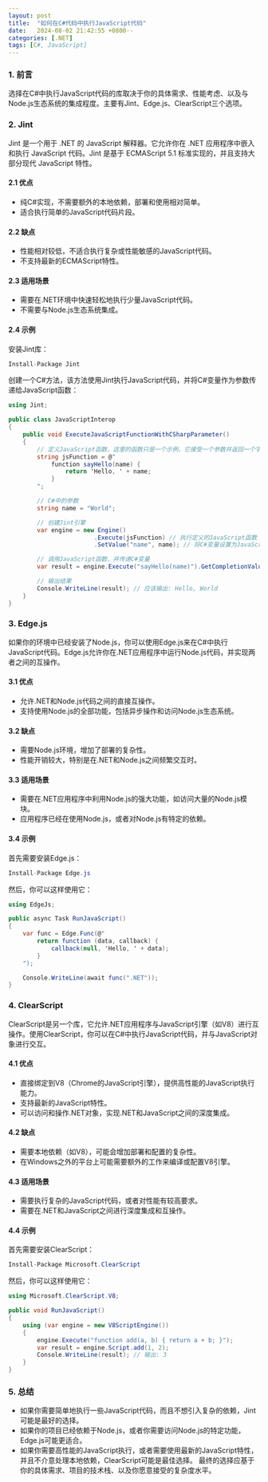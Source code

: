 ```yaml
---
layout: post
title:  "如何在C#代码中执行JavaScript代码"
date:   2024-08-02 21:42:55 +0800--
categories: [.NET]
tags: [C#, JavaScript]  
---
```


### 1. 前言

选择在C#中执行JavaScript代码的库取决于你的具体需求、性能考虑、以及与Node.js生态系统的集成程度。主要有Jint、Edge.js、ClearScript三个选项。

### 2. Jint

Jint 是一个用于 .NET 的 JavaScript 解释器。它允许你在 .NET 应用程序中嵌入和执行 JavaScript 代码。Jint 是基于 ECMAScript 5.1 标准实现的，并且支持大部分现代 JavaScript 特性。

#### 2.1 优点

- 纯C#实现，不需要额外的本地依赖，部署和使用相对简单。
- 适合执行简单的JavaScript代码片段。

#### 2.2 缺点

- 性能相对较低，不适合执行复杂或性能敏感的JavaScript代码。
- 不支持最新的ECMAScript特性。

#### 2.3 适用场景

- 需要在.NET环境中快速轻松地执行少量JavaScript代码。
- 不需要与Node.js生态系统集成。

#### 2.4 示例

安装Jint库：

``` C#
Install-Package Jint
```

创建一个C#方法，该方法使用Jint执行JavaScript代码，并将C#变量作为参数传递给JavaScript函数：

```C#
using Jint;

public class JavaScriptInterop
{
    public void ExecuteJavaScriptFunctionWithCSharpParameter()
    {
        // 定义JavaScript函数，这里的函数只是一个示例，它接受一个参数并返回一个字符串
        string jsFunction = @"
            function sayHello(name) {
                return 'Hello, ' + name;
            }
        ";

        // C#中的参数
        string name = "World";

        // 创建Jint引擎
        var engine = new Engine()
                        .Execute(jsFunction) // 执行定义的JavaScript函数
                        .SetValue("name", name); // 将C#变量设置为JavaScript环境中的变量

        // 调用JavaScript函数，并传递C#变量
        var result = engine.Execute("sayHello(name)").GetCompletionValue().AsString();

        // 输出结果
        Console.WriteLine(result); // 应该输出: Hello, World
    }
}
```

### 3. Edge.js

如果你的环境中已经安装了Node.js，你可以使用Edge.js来在C#中执行JavaScript代码。Edge.js允许你在.NET应用程序中运行Node.js代码，并实现两者之间的互操作。

#### 3.1 优点

- 允许.NET和Node.js代码之间的直接互操作。
- 支持使用Node.js的全部功能，包括异步操作和访问Node.js生态系统。

#### 3.2 缺点

- 需要Node.js环境，增加了部署的复杂性。
- 性能开销较大，特别是在.NET和Node.js之间频繁交互时。

#### 3.3 适用场景

- 需要在.NET应用程序中利用Node.js的强大功能，如访问大量的Node.js模块。
- 应用程序已经在使用Node.js，或者对Node.js有特定的依赖。

#### 3.4 示例

首先需要安装Edge.js：

```C#
Install-Package Edge.js
```

然后，你可以这样使用它：

```C#
using EdgeJs;

public async Task RunJavaScript()
{
    var func = Edge.Func(@"
        return function (data, callback) {
            callback(null, 'Hello, ' + data);
        }
    ");

    Console.WriteLine(await func(".NET"));
}
```

### 4. ClearScript

ClearScript是另一个库，它允许.NET应用程序与JavaScript引擎（如V8）进行互操作。使用ClearScript，你可以在C#中执行JavaScript代码，并与JavaScript对象进行交互。

#### 4.1 优点

- 直接绑定到V8（Chrome的JavaScript引擎），提供高性能的JavaScript执行能力。
- 支持最新的JavaScript特性。
- 可以访问和操作.NET对象，实现.NET和JavaScript之间的深度集成。

#### 4.2 缺点

- 需要本地依赖（如V8），可能会增加部署和配置的复杂性。
- 在Windows之外的平台上可能需要额外的工作来编译或配置V8引擎。

#### 4.3 适用场景

- 需要执行复杂的JavaScript代码，或者对性能有较高要求。
- 需要在.NET和JavaScript之间进行深度集成和互操作。

#### 4.4 示例

首先需要安装ClearScript：

```C#
Install-Package Microsoft.ClearScript
```

然后，你可以这样使用它：

``` C#
using Microsoft.ClearScript.V8;

public void RunJavaScript()
{
    using (var engine = new V8ScriptEngine())
    {
        engine.Execute("function add(a, b) { return a + b; }");
        var result = engine.Script.add(1, 2);
        Console.WriteLine(result); // 输出: 3
    }
}

```

### 5. 总结

- 如果你需要简单地执行一些JavaScript代码，而且不想引入复杂的依赖，Jint可能是最好的选择。
- 如果你的项目已经依赖于Node.js，或者你需要访问Node.js的特定功能，Edge.js可能更适合。
- 如果你需要高性能的JavaScript执行，或者需要使用最新的JavaScript特性，并且不介意处理本地依赖，ClearScript可能是最佳选择。
最终的选择应基于你的具体需求、项目的技术栈、以及你愿意接受的复杂度水平。
